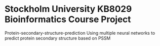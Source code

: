 # Stockholm University KB8029 Bioinformatics Course Project
Protein-secondary-structure-prediction
Using multiple neural networks to predict protein secondary structure based on PSSM
